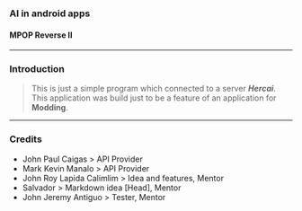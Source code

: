 ### AI in android apps
#### MPOP Reverse II

---
### Introduction
> This is just a simple program which connected to a server ***Hercai***. This application was build just to be a feature of an application for **Modding**.

---
### Credits
* John Paul Caigas > API Provider
* Mark Kevin Manalo > API Provider
* John Roy Lapida Calimlim > Idea and features, Mentor
* Salvador > Markdown idea [Head], Mentor
* John Jeremy Antiguo > Tester, Mentor